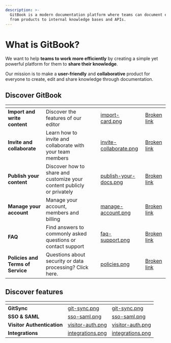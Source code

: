 ```yaml
---
description: >-
  GitBook is a modern documentation platform where teams can document everything
  from products to internal knowledge bases and APIs.
---
```


# What is GitBook?

We want to help **teams to work more efficiently** by creating a simple yet powerful platform for them to **share their knowledge**.

Our mission is to make a **user-friendly** and **collaborative** product for everyone to create, edit and share knowledge through documentation.

## Discover GitBook&#x20;

<table data-view="cards"><thead><tr><th></th><th></th><th data-type="content-ref"></th><th data-hidden data-card-cover data-type="files"></th><th data-hidden data-card-target data-type="content-ref"></th></tr></thead><tbody><tr><td><strong>Import and write content</strong></td><td>Discover the features of our editor </td><td></td><td><a href=".gitbook/assets/import-card.png">import-card.png</a></td><td><a href="broken-reference">Broken link</a></td></tr><tr><td><strong>Invite and collaborate</strong></td><td>Learn how to invite and collaborate with your team members </td><td></td><td><a href=".gitbook/assets/invite-collaborate.png">invite-collaborate.png</a></td><td><a href="broken-reference">Broken link</a></td></tr><tr><td><strong>Publish your content</strong></td><td>Discover how to share and customize your content publicly or privately</td><td></td><td><a href=".gitbook/assets/publish-your-docs.png">publish-your-docs.png</a></td><td><a href="broken-reference">Broken link</a></td></tr><tr><td><strong>Manage your account</strong> </td><td>Manage your account, members and billing</td><td></td><td><a href=".gitbook/assets/manage-account.png">manage-account.png</a></td><td><a href="broken-reference">Broken link</a></td></tr><tr><td><strong>FAQ</strong></td><td>Find answers to commonly asked questions or contact support</td><td></td><td><a href=".gitbook/assets/faq-support.png">faq-support.png</a></td><td><a href="broken-reference">Broken link</a></td></tr><tr><td><strong>Policies and Terms of Service</strong> </td><td>Questions about security or data processing? Click here.</td><td></td><td><a href=".gitbook/assets/policies.png">policies.png</a></td><td><a href="broken-reference">Broken link</a></td></tr></tbody></table>

## Discover features&#x20;

<table data-card-size="large" data-view="cards"><thead><tr><th></th><th data-hidden data-type="files"></th><th data-hidden data-card-cover data-type="files"></th></tr></thead><tbody><tr><td><strong>GitSync</strong></td><td><a href=".gitbook/assets/git-sync.png">git-sync.png</a></td><td><a href=".gitbook/assets/git-sync.png">git-sync.png</a></td></tr><tr><td><strong>SSO &#x26; SAML</strong></td><td><a href=".gitbook/assets/sso-saml.png">sso-saml.png</a></td><td><a href=".gitbook/assets/sso-saml.png">sso-saml.png</a></td></tr><tr><td><strong>Visitor Authentication</strong></td><td><a href=".gitbook/assets/visitor-auth.png">visitor-auth.png</a></td><td><a href=".gitbook/assets/visitor-auth.png">visitor-auth.png</a></td></tr><tr><td><strong>Integrations</strong></td><td><a href=".gitbook/assets/integrations.png">integrations.png</a></td><td><a href=".gitbook/assets/integrations.png">integrations.png</a></td></tr></tbody></table>

